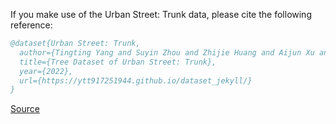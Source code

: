If you make use of the Urban Street: Trunk data, please cite the following reference:

``` bibtex 
@dataset{Urban Street: Trunk,
  author={Tingting Yang and Suyin Zhou and Zhijie Huang and Aijun Xu and Junhua Ye and Jianxin Yin},
  title={Tree Dataset of Urban Street: Trunk},
  year={2022},
  url={https://ytt917251944.github.io/dataset_jekyll/}
}
```

[Source](https://ytt917251944.github.io/dataset_jekyll/)